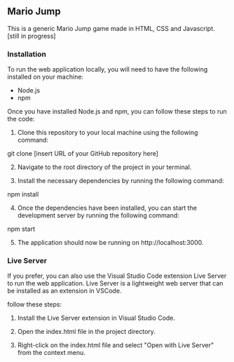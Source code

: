 ## Mario Jump
This is a generic Mario Jump game made in HTML, CSS and Javascript. [still in progress]


### Installation
To run the web application locally, you will need to have the following installed on your machine:

- Node.js
- npm

Once you have installed Node.js and npm, you can follow these steps to run the code:

1. Clone this repository to your local machine using the following command:

git clone [insert URL of your GitHub repository here]

2. Navigate to the root directory of the project in your terminal.

3. Install the necessary dependencies by running the following command:

npm install

4. Once the dependencies have been installed, you can start the development server by running the following command:

npm start

5. The application should now be running on http://localhost:3000.


### Live Server
If you prefer, you can also use the Visual Studio Code extension Live Server to run the web application. Live Server is a lightweight web server that can be installed as an extension in VSCode.

follow these steps:

1. Install the Live Server extension in Visual Studio Code.

2. Open the index.html file in the project directory.

3. Right-click on the index.html file and select "Open with Live Server" from the context menu.
